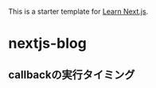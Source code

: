 This is a starter template for [Learn Next.js](https://nextjs.org/learn).
# nextjs-blog


## callbackの実行タイミング